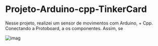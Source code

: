 # Projeto-Arduino-cpp-TinkerCard
 
  Nesse projeto, realizei um sensor de movimentos com Arduino, + Cpp. Conectando a Protoboard, a os componentes. Assim, se
  
![imag](https://github.com/user-attachments/assets/a318b6ee-bb10-40b8-add4-95fb8471fec1)

